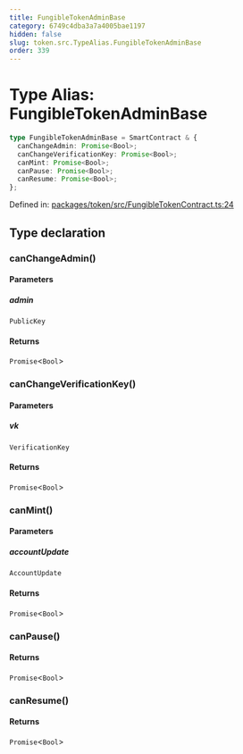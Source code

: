 ```yaml
---
title: FungibleTokenAdminBase
category: 6749c4dba3a7a4005bae1197
hidden: false
slug: token.src.TypeAlias.FungibleTokenAdminBase
order: 339
---
```


# Type Alias: FungibleTokenAdminBase

```ts
type FungibleTokenAdminBase = SmartContract & {
  canChangeAdmin: Promise<Bool>;
  canChangeVerificationKey: Promise<Bool>;
  canMint: Promise<Bool>;
  canPause: Promise<Bool>;
  canResume: Promise<Bool>;
};
```

Defined in: [packages/token/src/FungibleTokenContract.ts:24](https://github.com/zkcloudworker/minatokens-lib/blob/main/packages/token/src/FungibleTokenContract.ts#L24)

## Type declaration

### canChangeAdmin()

#### Parameters

##### admin

`PublicKey`

#### Returns

`Promise`\<`Bool`\>

### canChangeVerificationKey()

#### Parameters

##### vk

`VerificationKey`

#### Returns

`Promise`\<`Bool`\>

### canMint()

#### Parameters

##### accountUpdate

`AccountUpdate`

#### Returns

`Promise`\<`Bool`\>

### canPause()

#### Returns

`Promise`\<`Bool`\>

### canResume()

#### Returns

`Promise`\<`Bool`\>
